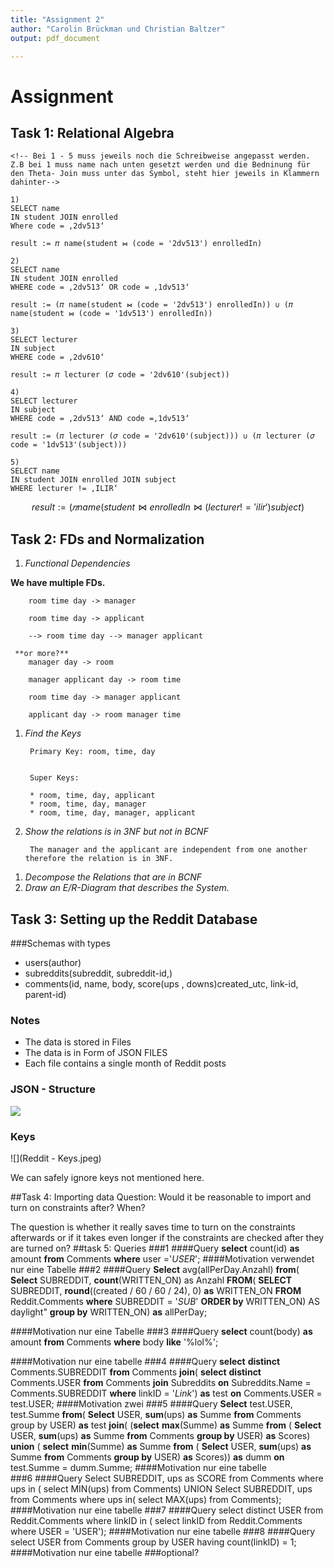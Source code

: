 ```yaml
---
title: "Assignment 2"
author: "Carolin Brückman und Christian Baltzer"
output: pdf_document

---
```



# Assignment 
## Task 1: Relational Algebra

```{SQL} 
<!-- Bei 1 - 5 muss jeweils noch die Schreibweise angepasst werden. Z.B bei 1 muss name nach unten gesetzt werden und die Bedninung für den Theta- Join muss unter das Symbol, steht hier jeweils in Klammern dahinter--> 

1) 
SELECT name 
IN student JOIN enrolled
Where code = ‚2dv513‘  

result := 𝜋 name(student ⋈ (code = '2dv513') enrolledIn)

2)
SELECT name 
IN student JOIN enrolled
WHERE code = ‚2dv513‘ OR code = ‚1dv513‘

result := (𝜋 name(student ⋈ (code = '2dv513') enrolledIn)) ∪ (𝜋 name(student ⋈ (code = '1dv513') enrolledIn))

3) 
SELECT lecturer
IN subject
WHERE code = ‚2dv610‘

result := 𝜋 lecturer (𝜎 code = '2dv610'(subject))

4)
SELECT lecturer
IN subject
WHERE code = ‚2dv513‘ AND code =‚1dv513‘

result := (𝜋 lecturer (𝜎 code = '2dv610'(subject))) ∪ (𝜋 lecturer (𝜎 code = '1dv513'(subject)))

5)
SELECT name 
IN student JOIN enrolled JOIN subject
WHERE lecturer != ‚ILIR‘

``` 
$$ result := (𝜋 name(student ⋈ enrolledIn ⋈(lecturer != 'ilir') subject) $$

## Task 2: FDs and Normalization
1. *Functional Dependencies* 


**We have multiple FDs.**


		room time day -> manager 

		room time day -> applicant 
		
		--> room time day --> manager applicant 
		
     **or more?**		
  		manager day -> room
		
		manager applicant day -> room time
		
		room time day -> manager applicant
		
		applicant day -> room manager time 
1. *Find the Keys* 	

		Primary Key: room, time, day 


		Super Keys: 

		* room, time, day, applicant 
		* room, time, day, manager 
		* room, time, day, manager, applicant 

1. *Show the relations is in 3NF but not in BCNF*

 
        The manager and the applicant are independent from one another therefore the relation is in 3NF. 


<!--Beweis das es nicht in BCNF ist fehlt noch--> 
1. *Decompose the Relations that are in BCNF*
1. *Draw an E/R-Diagram that describes the System.*

## Task 3: Setting up the Reddit Database
###Schemas with types

* users(author)
* subreddits(subreddit, subreddit-id,)
* comments(id, name, body, score(ups , downs)<!--brauchen wir das?-->created_utc, link-id, parent-id)


### Notes
- The data is stored in Files
- The data is in Form of JSON FILES
- Each file contains a single month of Reddit posts

### JSON - Structure

![]("Reddit-JSONStructure.jpeg")
### Keys

![](Reddit - Keys.jpeg)

We can safely ignore keys not mentioned here.

##Task 4: Importing data
Question: Would it be reasonable to import and turn on constraints after? When?

The question is whether it really saves time to turn on the constraints afterwards or if it takes even longer if the constraints are checked after they are turned on? 
##task 5: Queries
###1
####Query 
**select** count(id) **as** amount **from** Comments **where** user ='*USER*';
####Motivation
verwendet nur eine Tabelle 
###2
####Query
**Select** avg(allPerDay.Anzahl) 
**from**( 
	**Select** SUBREDDIT, **count**(WRITTEN_ON) as Anzahl 
	**FROM**(
		**SELECT** SUBREDDIT, 
		**round**((created / 60 / 60 / 24), 0) **as** WRITTEN_ON 
		**FROM** Reddit.Comments 
		**where** SUBREDDIT = '*SUB*'
		**ORDER by** WRITTEN_ON) 
	AS daylight" **group by** WRITTEN_ON)
**as** allPerDay;

####Motivation
nur eine Tabelle 
###3
####Query
**select** count(body) **as** amount **from** Comments **where** body **like** '%lol%';

####Motivation
nur eine tabelle
###4
####Query
**select** **distinct** Comments.SUBREDDIT 
**from** Comments **join**(
	**select** **distinct** Comments.USER 
	**from** Comments **join** Subreddits 
	**on** Subreddits.Name = Comments.SUBREDDIT 
	**where** linkID = '*Link*')
**as** test **on** Comments.USER = test.USER;
####Motivation
zwei 
###5
####Query
**Select** test.USER, test.Summe 
**from**(
	**Select** USER, **sum**(ups) **as** Summe 
	**from** Comments group by USER) **as** test 
	**join**(
		(**select** **max**(Summe) **as** Summe 
		**from** (
			**Select** USER, **sum**(ups) **as** Summe 
			**from** Comments **group by** USER)
		**as** Scores) 
	**union** (
		**select** **min**(Summe) **as** Summe 
		**from** (
			**Select** USER, **sum**(ups) **as** Summe 
			**from** Comments **group by** USER)
		**as** Scores))
**as** dumm **on** test.Summe = dumm.Summe;
####Motivation
nur eine tabelle	
###6
####Query
Select SUBREDDIT, ups as SCORE 
from Comments where ups 
in (
	select MIN(ups) 
	from Comments) 
UNION 
Select SUBREDDIT, ups 
from Comments where ups in(
	select MAX(ups) from Comments);
####Motivation
nur eine tabelle
###7 
####Query
select distinct USER 
from Reddit.Comments 
where linkID in (
	select linkID 
	from Reddit.Comments 
	where USER = 'USER');
####Motivation
nur eine tabelle
###8
####Query
select USER 
from Comments 
group by USER having count(linkID) = 1;
####Motivation
nur eine tabelle 
###optional?

